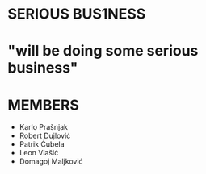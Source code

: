 # SERIOUS BUS1NESS
# "will be doing some serious business"
# MEMBERS
* Karlo Prašnjak
* Robert Dujlović
* Patrik Ćubela
* Leon Vlašić
* Domagoj Maljković
